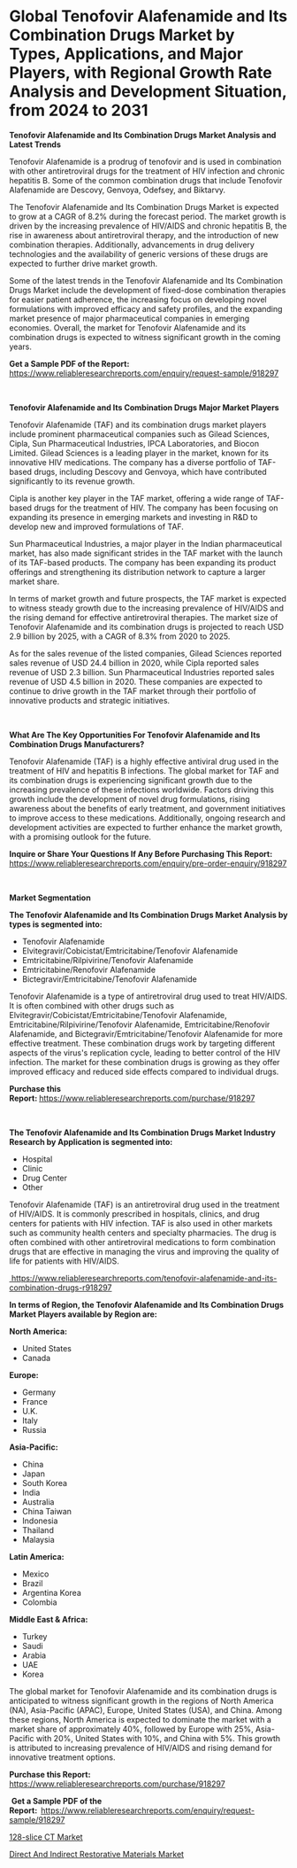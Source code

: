 <p><h1>Global Tenofovir Alafenamide and Its Combination Drugs Market by Types, Applications, and Major Players, with Regional Growth Rate Analysis and Development Situation, from 2024 to 2031</h1></p><p><strong>Tenofovir Alafenamide and Its Combination Drugs Market Analysis and Latest Trends</strong></p>
<p><p>Tenofovir Alafenamide is a prodrug of tenofovir and is used in combination with other antiretroviral drugs for the treatment of HIV infection and chronic hepatitis B. Some of the common combination drugs that include Tenofovir Alafenamide are Descovy, Genvoya, Odefsey, and Biktarvy.</p><p>The Tenofovir Alafenamide and Its Combination Drugs Market is expected to grow at a CAGR of 8.2% during the forecast period. The market growth is driven by the increasing prevalence of HIV/AIDS and chronic hepatitis B, the rise in awareness about antiretroviral therapy, and the introduction of new combination therapies. Additionally, advancements in drug delivery technologies and the availability of generic versions of these drugs are expected to further drive market growth.</p><p>Some of the latest trends in the Tenofovir Alafenamide and Its Combination Drugs Market include the development of fixed-dose combination therapies for easier patient adherence, the increasing focus on developing novel formulations with improved efficacy and safety profiles, and the expanding market presence of major pharmaceutical companies in emerging economies. Overall, the market for Tenofovir Alafenamide and its combination drugs is expected to witness significant growth in the coming years.</p></p>
<p><strong>Get a Sample PDF of the Report:&nbsp;</strong> <a href="https://www.reliableresearchreports.com/enquiry/request-sample/918297">https://www.reliableresearchreports.com/enquiry/request-sample/918297</a></p>
<p>&nbsp;</p>
<p><strong>Tenofovir Alafenamide and Its Combination Drugs Major Market Players</strong></p>
<p><p>Tenofovir Alafenamide (TAF) and its combination drugs market players include prominent pharmaceutical companies such as Gilead Sciences, Cipla, Sun Pharmaceutical Industries, IPCA Laboratories, and Biocon Limited. Gilead Sciences is a leading player in the market, known for its innovative HIV medications. The company has a diverse portfolio of TAF-based drugs, including Descovy and Genvoya, which have contributed significantly to its revenue growth.</p><p>Cipla is another key player in the TAF market, offering a wide range of TAF-based drugs for the treatment of HIV. The company has been focusing on expanding its presence in emerging markets and investing in R&D to develop new and improved formulations of TAF.</p><p>Sun Pharmaceutical Industries, a major player in the Indian pharmaceutical market, has also made significant strides in the TAF market with the launch of its TAF-based products. The company has been expanding its product offerings and strengthening its distribution network to capture a larger market share.</p><p>In terms of market growth and future prospects, the TAF market is expected to witness steady growth due to the increasing prevalence of HIV/AIDS and the rising demand for effective antiretroviral therapies. The market size of Tenofovir Alafenamide and its combination drugs is projected to reach USD 2.9 billion by 2025, with a CAGR of 8.3% from 2020 to 2025.</p><p>As for the sales revenue of the listed companies, Gilead Sciences reported sales revenue of USD 24.4 billion in 2020, while Cipla reported sales revenue of USD 2.3 billion. Sun Pharmaceutical Industries reported sales revenue of USD 4.5 billion in 2020. These companies are expected to continue to drive growth in the TAF market through their portfolio of innovative products and strategic initiatives.</p></p>
<p>&nbsp;</p>
<p><strong>What Are The Key Opportunities For Tenofovir Alafenamide and Its Combination Drugs Manufacturers?</strong></p>
<p><p>Tenofovir Alafenamide (TAF) is a highly effective antiviral drug used in the treatment of HIV and hepatitis B infections. The global market for TAF and its combination drugs is experiencing significant growth due to the increasing prevalence of these infections worldwide. Factors driving this growth include the development of novel drug formulations, rising awareness about the benefits of early treatment, and government initiatives to improve access to these medications. Additionally, ongoing research and development activities are expected to further enhance the market growth, with a promising outlook for the future.</p></p>
<p><strong>Inquire or Share Your Questions If Any Before Purchasing This Report:</strong> <a href="https://www.reliableresearchreports.com/enquiry/pre-order-enquiry/918297">https://www.reliableresearchreports.com/enquiry/pre-order-enquiry/918297</a></p>
<p>&nbsp;</p>
<p><strong>Market Segmentation</strong></p>
<p><strong>The Tenofovir Alafenamide and Its Combination Drugs Market Analysis by types is segmented into:</strong></p>
<p><ul><li>Tenofovir Alafenamide</li><li>Elvitegravir/Cobicistat/Emtricitabine/Tenofovir Alafenamide</li><li>Emtricitabine/Rilpivirine/Tenofovir Alafenamide</li><li>Emtricitabine/Renofovir Alafenamide</li><li>Bictegravir/Emtricitabine/Tenofovir Alafenamide</li></ul></p>
<p><p>Tenofovir Alafenamide is a type of antiretroviral drug used to treat HIV/AIDS. It is often combined with other drugs such as Elvitegravir/Cobicistat/Emtricitabine/Tenofovir Alafenamide, Emtricitabine/Rilpivirine/Tenofovir Alafenamide, Emtricitabine/Renofovir Alafenamide, and Bictegravir/Emtricitabine/Tenofovir Alafenamide for more effective treatment. These combination drugs work by targeting different aspects of the virus's replication cycle, leading to better control of the HIV infection. The market for these combination drugs is growing as they offer improved efficacy and reduced side effects compared to individual drugs.</p></p>
<p><strong>Purchase this Report:&nbsp;</strong><a href="https://www.reliableresearchreports.com/purchase/918297">https://www.reliableresearchreports.com/purchase/918297</a></p>
<p>&nbsp;</p>
<p><strong>The Tenofovir Alafenamide and Its Combination Drugs Market Industry Research by Application is segmented into:</strong></p>
<p><ul><li>Hospital</li><li>Clinic</li><li>Drug Center</li><li>Other</li></ul></p>
<p><p>Tenofovir Alafenamide (TAF) is an antiretroviral drug used in the treatment of HIV/AIDS. It is commonly prescribed in hospitals, clinics, and drug centers for patients with HIV infection. TAF is also used in other markets such as community health centers and specialty pharmacies. The drug is often combined with other antiretroviral medications to form combination drugs that are effective in managing the virus and improving the quality of life for patients with HIV/AIDS.</p></p>
<p><a href="https://www.reliableresearchreports.com/tenofovir-alafenamide-and-its-combination-drugs-r918297">&nbsp;https://www.reliableresearchreports.com/tenofovir-alafenamide-and-its-combination-drugs-r918297</a></p>
<p><strong>In terms of Region, the Tenofovir Alafenamide and Its Combination Drugs Market Players available by Region are:</strong></p>
<p>
    <p> <strong> North America: </strong>
        <ul>
            <li>United States</li>
            <li>Canada</li>
        </ul>
        </p> 
    <p> <strong> Europe: </strong>
        <ul>
            <li>Germany</li>
            <li>France</li>
            <li>U.K.</li>
            <li>Italy</li>
            <li>Russia</li>
        </ul>
        </p> 
    <p> <strong> Asia-Pacific: </strong>
        <ul>
            <li>China</li>
            <li>Japan</li>
            <li>South Korea</li>
            <li>India</li>
            <li>Australia</li>
            <li>China Taiwan</li>
            <li>Indonesia</li>
            <li>Thailand</li>
            <li>Malaysia</li>
        </ul>
        </p> 
    <p> <strong> Latin America: </strong>
        <ul>
            <li>Mexico</li>
            <li>Brazil</li>
            <li>Argentina Korea</li>
            <li>Colombia</li>
        </ul>
        </p> 
    <p> <strong> Middle East & Africa: </strong>
        <ul>
            <li>Turkey</li>
            <li>Saudi</li>
            <li>Arabia</li>
            <li>UAE</li>
            <li>Korea</li>
        </ul>
    </p>
    </p>
<p><p>The global market for Tenofovir Alafenamide and its combination drugs is anticipated to witness significant growth in the regions of North America (NA), Asia-Pacific (APAC), Europe, United States (USA), and China. Among these regions, North America is expected to dominate the market with a market share of approximately 40%, followed by Europe with 25%, Asia-Pacific with 20%, United States with 10%, and China with 5%. This growth is attributed to increasing prevalence of HIV/AIDS and rising demand for innovative treatment options.</p></p>
<p><strong>Purchase this Report: </strong><a href="https://www.reliableresearchreports.com/purchase/918297">https://www.reliableresearchreports.com/purchase/918297</a></p>
<p>&nbsp;<strong>Get a Sample PDF of the Report:&nbsp;&nbsp;</strong><a href="https://www.reliableresearchreports.com/enquiry/request-sample/918297">https://www.reliableresearchreports.com/enquiry/request-sample/918297</a></p>
<p><strong></strong></p>
<p><p><a href="https://github.com/derrinmiltonellis35gcl/Market-Research-Report-List-3/blob/main/128-slice-ct-market.md">128-slice CT Market</a></p><p><a href="https://view.publitas.com/reportprime-1/insights-into-the-direct-and-indirect-restorative-materials-market-size-which-is-expanding-with-a-9-9-cagr-from-2024-2031/">Direct And Indirect Restorative Materials Market</a></p></p>